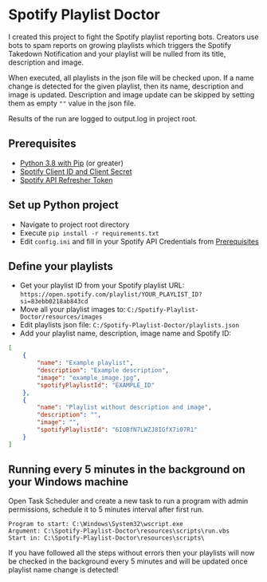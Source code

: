 # Spotify Playlist Doctor

I created this project to fight the Spotify playlist reporting bots.
Creators use bots to spam reports on growing playlists which triggers the Spotify Takedown Notification and your
playlist will be nulled from its title, description and image.

When executed, all playlists in the json file will be checked upon. If a name change is detected for the given playlist, then its name, description and image is updated.
Description and image update can be skipped by setting them as empty ```""``` value in the json file.

Results of the run are logged to output.log in project root.

## Prerequisites

- [Python 3.8 with Pip](https://www.python.org/downloads/) (or greater)
- [Spotify Client ID and Client Secret](https://developer.spotify.com/documentation/web-api/concepts/apps)
- [Spotify API Refresher Token](https://developer.spotify.com/documentation/ios/concepts/token-swap-and-refresh)

## Set up Python project

- Navigate to project root directory
- Execute ```pip install -r requirements.txt```
- Edit ```config.ini``` and fill in your Spotify API Credentials from [Prerequisites](#prerequisites)

## Define your playlists

- Get your playlist ID from your Spotify playlist URL: ```https://open.spotify.com/playlist/YOUR_PLAYLIST_ID?si=83ebb0218ab843cd```
- Move all your playlist images to: ```C:/Spotify-Playlist-Doctor/resources/images```
- Edit playlists json file: ```C:/Spotify-Playlist-Doctor/playlists.json```
- Add your playlist name, description, image name and Spotify ID:
```json
[
    {
        "name": "Example playlist",
        "description": "Example description",
        "image": "example_image.jpg",
        "spotifyPlaylistId": "EXAMPLE_ID"
    },
    {
        "name": "Playlist without description and image",
        "description": "",
        "image": "",
        "spotifyPlaylistId": "6IOBfN7LWZJ8IGfX7i07R1"
    }
]
```

## Running every 5 minutes in the background on your Windows machine

Open Task Scheduler and create a new task to run a program with admin permissions, schedule it to 5 minutes interval
after first run.
```
Program to start: C:\Windows\System32\wscript.exe
Argument: C:\Spotify-Playlist-Doctor\resources\scripts\run.vbs
Start in: C:\Spotify-Playlist-Doctor\resources\scripts\
```
If you have followed all the steps without errors then your playlists will now be checked in the background every 5
minutes and will be updated once playlist name change is detected!

